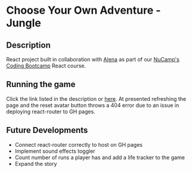 # Choose Your Own Adventure - Jungle 
## Description
React project built in collaboration with [Alena](https://github.com/AlenaSG) as part of our [NuCamp's Coding Bootcamp](https://www.nucamp.co/home) React course.

## Running the game
Click the link listed in the description or [here](https://github.com/sophiemcgarity/junglegame-react). At presented refreshing the page and the reset avatar button throws a 404 error due to an issue in deploying react-router to GH pages. 

## Future Developments
- Connect react-router correctly to host on GH pages
- Implement sound effects toggler
- Count number of runs a player has and add a life tracker to the game
- Expand the story
